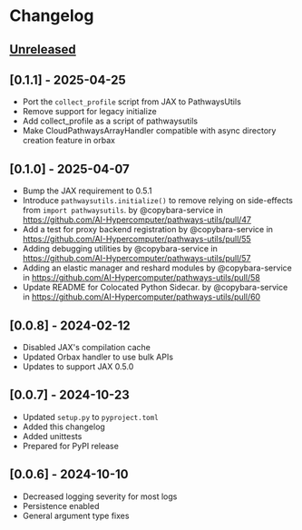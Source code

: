 # Changelog

<!--

Changelog follow the https://keepachangelog.com/ standard (at least the headers)

This allow to:

* auto-parsing release notes during the automated releases from github-action:
  https://github.com/marketplace/actions/pypi-github-auto-release
* Have clickable headers in the rendered markdown

To release a new version (e.g. from `1.0.0` -> `2.0.0`):

* Create a new `# [2.0.0] - YYYY-MM-DD` header and add the current
  `[Unreleased]` notes.
* At the end of the file:
  * Define the new link url:
  `[2.0.0]: https://github.com/google-research/my_project/compare/v1.0.0...v2.0.0`
  * Update the `[Unreleased]` url: `v1.0.0...HEAD` -> `v2.0.0...HEAD`

-->

## [Unreleased]

## [0.1.1] - 2025-04-25

* Port the `collect_profile` script from JAX to PathwaysUtils
* Remove support for legacy initialize
* Add collect_profile as a script of pathwaysutils
* Make CloudPathwaysArrayHandler compatible with async directory creation feature in orbax

## [0.1.0] - 2025-04-07
* Bump the JAX requirement to 0.5.1
* Introduce `pathwaysutils.initialize()` to remove relying on side-effects from `import pathwaysutils`. by @copybara-service in https://github.com/AI-Hypercomputer/pathways-utils/pull/47
* Add a test for proxy backend registration by @copybara-service in https://github.com/AI-Hypercomputer/pathways-utils/pull/55
* Adding debugging utilities by @copybara-service in https://github.com/AI-Hypercomputer/pathways-utils/pull/57
* Adding an elastic manager and reshard modules by @copybara-service in https://github.com/AI-Hypercomputer/pathways-utils/pull/58
* Update README for Colocated Python Sidecar. by @copybara-service in https://github.com/AI-Hypercomputer/pathways-utils/pull/60

## [0.0.8] - 2024-02-12
* Disabled JAX's compilation cache
* Updated Orbax handler to use bulk APIs
* Updates to support JAX 0.5.0

## [0.0.7] - 2024-10-23
* Updated `setup.py` to `pyproject.toml`
* Added this changelog
* Added unittests
* Prepared for PyPI release

## [0.0.6] - 2024-10-10
* Decreased logging severity for most logs
* Persistence enabled
* General argument type fixes

[Unreleased]: https://github.com/AI-Hypercomputer/pathways-utils/compare/v0.1.1...HEAD

